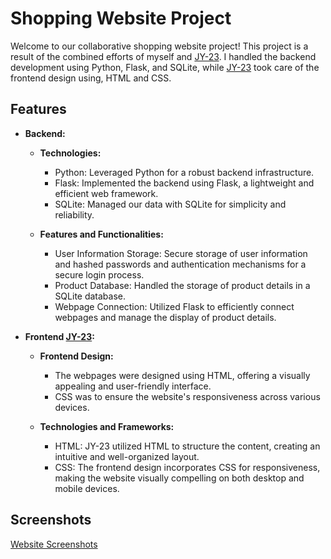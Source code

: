 # Shopping Website Project

Welcome to our collaborative shopping website project! This project is a result of the combined efforts of myself and [JY-23](https://github.com/jy-23). I handled the backend development using Python, Flask, and SQLite, while [JY-23](https://github.com/jy-23) took care of the frontend design using, HTML and CSS.

## Features

- **Backend:**
  - **Technologies:**
    - Python: Leveraged Python for a robust backend infrastructure.
    - Flask: Implemented the backend using Flask, a lightweight and efficient web framework.
    - SQLite: Managed our data with SQLite for simplicity and reliability.

  - **Features and Functionalities:**
    - User Information Storage: Secure storage of user information and hashed passwords and authentication mechanisms for a secure login process.
    - Product Database: Handled the storage of product details in a SQLite database.
    - Webpage Connection: Utilized Flask to efficiently connect webpages and manage the display of product details.



- **Frontend [JY-23](https://github.com/jy-23):**
  - **Frontend Design:**
    - The webpages were designed using HTML, offering a visually appealing and user-friendly interface.
    - CSS was to ensure the website's responsiveness across various devices.

  - **Technologies and Frameworks:**
    - HTML: JY-23 utilized HTML to structure the content, creating an intuitive and well-organized layout.
    - CSS: The frontend design incorporates CSS for responsiveness, making the website visually compelling on both desktop and mobile devices.


## Screenshots

[Website Screenshots](https://imgur.com/a/P1Jzftz)

